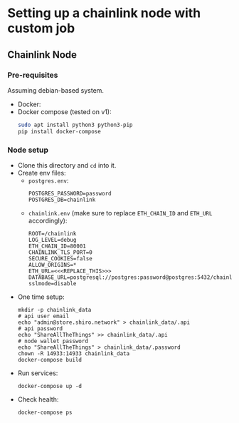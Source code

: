 # Setting up a chainlink node with custom job

## Chainlink Node

### Pre-requisites

Assuming debian-based system.
- Docker:
- Docker compose (tested on v1):
    ```bash
    sudo apt install python3 python3-pip
    pip install docker-compose
    ```

### Node setup

- Clone this directory and `cd` into it.
- Create env files:
    - `postgres.env`:
        ```
        POSTGRES_PASSWORD=password
        POSTGRES_DB=chainlink
        ```
    - `chainlink.env` (make sure to replace `ETH_CHAIN_ID` and `ETH_URL` accordingly):
        ```
        ROOT=/chainlink
        LOG_LEVEL=debug
        ETH_CHAIN_ID=80001
        CHAINLINK_TLS_PORT=0
        SECURE_COOKIES=false
        ALLOW_ORIGINS=*
        ETH_URL=<<<REPLACE_THIS>>>
        DATABASE_URL=postgresql://postgres:password@postgres:5432/chainlink?sslmode=disable
        ```
- One time setup:
    ```
    mkdir -p chainlink_data
    # api user email
    echo "admin@store.shiro.network" > chainlink_data/.api
    # api password
    echo "ShareAllTheThings" >> chainlink_data/.api
    # node wallet password
    echo "ShareAllTheThings" > chainlink_data/.password
    chown -R 14933:14933 chainlink_data
    docker-compose build
    ```
- Run services:
    ```
    docker-compose up -d
    ```
- Check health:
    ```
    docker-compose ps
    ```
